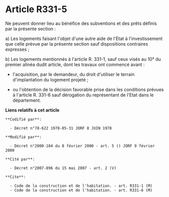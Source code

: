 # Article R331-5

Ne peuvent donner lieu au bénéfice des subventions et des prêts définis par la présente section :

a) Les logements faisant l'objet d'une autre aide de l'Etat à l'investissement que celle prévue par la présente section sauf
dispositions contraires expresses ;

b) Les logements mentionnés à l'article R. 331-1, sauf ceux visés au 10° du premier alinéa dudit article, dont les travaux
ont commencé avant :

- l'acquisition, par le demandeur, du droit d'utiliser le terrain d'implantation du logement projeté ;

- ou l'obtention de la décision favorable prise dans les conditions prévues à l'article R. 331-6 sauf dérogation du
représentant de l'Etat dans le département.

**Liens relatifs à cet article**

	**Codifié par**:

	  - Décret n°78-622 1978-05-31 JORF 8 JUIN 1978

	**Modifié par**:

	  - Décret n°2000-104 du 8 février 2000 - art. 5 () JORF 9 février 2000

	**Cité par**:

	  - Décret n°2007-896 du 15 mai 2007 - art. 2 (V)

	**Cite**:

	  - Code de la construction et de l'habitation. - art. R331-1 (M)
	  - Code de la construction et de l'habitation. - art. R331-6 (M)
